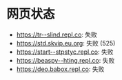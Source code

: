 # 网页状态
- https://tr--slind.repl.co: 失败
- https://std.skvip.eu.org: 失败 (525)
- https://start--stpstyc.repl.co: 失败
- https://beaspy--hting.repl.co: 失败
- https://deo.babox.repl.co: 失败
